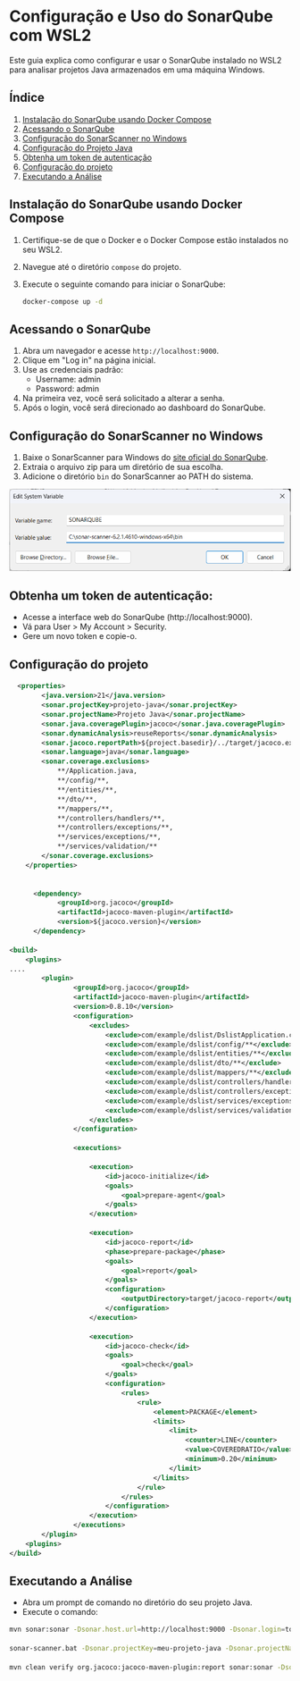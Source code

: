 # Configuração e Uso do SonarQube com WSL2

Este guia explica como configurar e usar o SonarQube instalado no WSL2 para analisar projetos Java armazenados em uma máquina Windows.

## Índice

1. [Instalação do SonarQube usando Docker Compose](#instalação-do-sonarqube-usando-docker-compose)
2. [Acessando o SonarQube](#acessando-o-sonarqube)
3. [Configuração do SonarScanner no Windows](#configuração-do-sonarscanner-no-windows)
4. [Configuração do Projeto Java](#configuração-do-projeto-java)
5. [Obtenha um token de autenticação](#obtenha-um-token-de-autenticação)
6. [Configuração do projeto](#configuração-do-projeto)
7. [Executando a Análise](#executando-a-análise)

## Instalação do SonarQube usando Docker Compose

1. Certifique-se de que o Docker e o Docker Compose estão instalados no seu WSL2.
2. Navegue até o diretório `compose` do projeto.
3. Execute o seguinte comando para iniciar o SonarQube:

   ```bash
   docker-compose up -d
   ```


## Acessando o SonarQube

1. Abra um navegador e acesse `http://localhost:9000`.
2. Clique em "Log in" na página inicial.
3. Use as credenciais padrão:
   - Username: admin
   - Password: admin
4. Na primeira vez, você será solicitado a alterar a senha.
5. Após o login, você será direcionado ao dashboard do SonarQube.

## Configuração do SonarScanner no Windows

1. Baixe o SonarScanner para Windows do [site oficial do SonarQube](https://docs.sonarqube.org/latest/analyzing-source-code/scanners/sonarscanner/).
2. Extraia o arquivo zip para um diretório de sua escolha.
3. Adicione o diretório `bin` do SonarScanner ao PATH do sistema.

![Variável de Ambiente](https://raw.githubusercontent.com/fabioallima/sonarqube/refs/heads/main/images/system_variable_sonar.png)

## Obtenha um token de autenticação:
* Acesse a interface web do SonarQube (http://localhost:9000).
* Vá para User > My Account > Security.
* Gere um novo token e copie-o.

## Configuração do projeto

```XML
  <properties>
        <java.version>21</java.version>
        <sonar.projectKey>projeto-java</sonar.projectKey>
		<sonar.projectName>Projeto Java</sonar.projectName>
		<sonar.java.coveragePlugin>jacoco</sonar.java.coveragePlugin>
		<sonar.dynamicAnalysis>reuseReports</sonar.dynamicAnalysis>
		<sonar.jacoco.reportPath>${project.basedir}/../target/jacoco.exec</sonar.jacoco.reportPath>
		<sonar.language>java</sonar.language>
		<sonar.coverage.exclusions>
			**/Application.java,
			**/config/**,
			**/entities/**,
			**/dto/**,
			**/mappers/**,
			**/controllers/handlers/**,
			**/controllers/exceptions/**,
			**/services/exceptions/**,
			**/services/validation/**
		</sonar.coverage.exclusions>
    </properties>


      <dependency>
            <groupId>org.jacoco</groupId>
            <artifactId>jacoco-maven-plugin</artifactId>
            <version>${jacoco.version}</version>
      </dependency>

<build>
    <plugins>
....
        <plugin>
 				<groupId>org.jacoco</groupId>
				<artifactId>jacoco-maven-plugin</artifactId>
				<version>0.8.10</version>
				<configuration>
					<excludes>
						<exclude>com/example/dslist/DslistApplication.class</exclude>
						<exclude>com/example/dslist/config/**</exclude>
						<exclude>com/example/dslist/entities/**</exclude>
						<exclude>com/example/dslist/dto/**</exclude>
						<exclude>com/example/dslist/mappers/**</exclude>
						<exclude>com/example/dslist/controllers/handlers/**</exclude>
						<exclude>com/example/dslist/controllers/exceptions/**</exclude>
						<exclude>com/example/dslist/services/exceptions/**</exclude>
						<exclude>com/example/dslist/services/validation/**</exclude>
					</excludes>
				</configuration>

				<executions>

					<execution>
						<id>jacoco-initialize</id>
						<goals>
							<goal>prepare-agent</goal>
						</goals>
					</execution>

					<execution>
						<id>jacoco-report</id>
						<phase>prepare-package</phase>
						<goals>
							<goal>report</goal>
						</goals>
						<configuration>
							<outputDirectory>target/jacoco-report</outputDirectory>
						</configuration>
					</execution>

					<execution>
						<id>jacoco-check</id>
						<goals>
							<goal>check</goal>
						</goals>
						<configuration>
							<rules>
								<rule>
									<element>PACKAGE</element>
									<limits>
										<limit>
											<counter>LINE</counter>
											<value>COVEREDRATIO</value>
											<minimum>0.20</minimum>
										</limit>
									</limits>
								</rule>
							</rules>
						</configuration>
					</execution>
				</executions>
		</plugin> 
    <plugins>   
</build>
```

## Executando a Análise
* Abra um prompt de comando no diretório do seu projeto Java.
* Execute o comando: 
```bash
mvn sonar:sonar -Dsonar.host.url=http://localhost:9000 -Dsonar.login=token_user

sonar-scanner.bat -Dsonar.projectKey=meu-projeto-java -Dsonar.projectName="Meu Projeto Java" -Dsonar.sources=src/main/java -Dsonar.java.binaries=target/classes -Dsonar.host.url=http://localhost:9000 -Dsonar.token=seu_token_de_autenticacao

mvn clean verify org.jacoco:jacoco-maven-plugin:report sonar:sonar -Dsonar.projectKey=Projeto   -Dsonar.projectName='Projeto Java'   -Dsonar.host.url=http://localhost:9000   -Dsonar.token=seu_token_de_autenticacaoc46bb -Dsonar.coverage.jacoco.xmlReportPaths=target/site/jacoco/jacoco.xml
```

